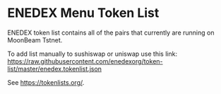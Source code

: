 # ENEDEX Menu Token List

ENEDEX token list contains all of the pairs that currently are running on MoonBeam Tstnet.

To add list manually to sushiswap or uniswap use this link: https://raw.githubusercontent.com/enedexorg/token-list/master/enedex.tokenlist.json

See https://tokenlists.org/.
